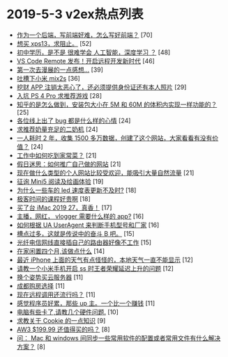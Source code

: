 # 2019-5-3 v2ex热点列表

+ [作为一个后端，写前端好难，怎么写好前端？](https://www.v2ex.com/t/560642#reply70) [70]
+ [想买 xps13，求阻止。](https://www.v2ex.com/t/560650#reply52) [52]
+ [初中学历，是不是 很难学会 人工智能，深度学习 ？](https://www.v2ex.com/t/560673#reply48) [48]
+ [VS Code Remote 发布！开启远程开发新时代](https://www.v2ex.com/t/560654#reply46) [46]
+ [第一次去漫展的一点感想...](https://www.v2ex.com/t/560706#reply39) [39]
+ [吐槽下小米 mix2s](https://www.v2ex.com/t/560665#reply36) [36]
+ [挖财 APP 注销太恶心了，还必须提供身份证还有本人照片](https://www.v2ex.com/t/560662#reply29) [29]
+ [入坑 PS 4 Pro 求推荐游戏](https://www.v2ex.com/t/560652#reply28) [28]
+ [知乎的是怎么做到，安装包大小在 5M 和 60M 的体积内实现一样功能的？](https://www.v2ex.com/t/560659#reply25) [25]
+ [各位线上出了 bug 都是什么样的心情](https://www.v2ex.com/t/560700#reply24) [24]
+ [求推荐奶量充足的二奶机](https://www.v2ex.com/t/560727#reply24) [24]
+ [一人耗时 2 年，收集 1500 多万数据，创建了这个网站，大家看看有没有价值？](https://www.v2ex.com/t/560751#reply24) [24]
+ [工作中如何吃到家常菜？](https://www.v2ex.com/t/560669#reply21) [21]
+ [假日迷思：如何推广自己做的网站](https://www.v2ex.com/t/560688#reply21) [21]
+ [现在做什么类型的个人网站比较受欢迎，能吸引大量自然流量](https://www.v2ex.com/t/560704#reply21) [21]
+ [征询 Mini5 阅读及绘画体验](https://www.v2ex.com/t/560671#reply19) [19]
+ [为什么一些车的 led 速度表更新不及时?](https://www.v2ex.com/t/560655#reply18) [18]
+ [极客时间的课程好贵啊](https://www.v2ex.com/t/560686#reply18) [18]
+ [买了台 iMac 2019 27，真香！](https://www.v2ex.com/t/560746#reply17) [17]
+ [主播，网红， vlogger 需要什么样的 app?](https://www.v2ex.com/t/560664#reply16) [16]
+ [如何根据 UA UserAgent 来判断手机型号和厂家](https://www.v2ex.com/t/560698#reply16) [16]
+ [槽点过多，这就是传说中的奋斗 B 吧。](https://www.v2ex.com/t/560709#reply15) [15]
+ [光纤电信网线直接插自己的路由器好像不工作](https://www.v2ex.com/t/560729#reply15) [15]
+ [在家闲置四个月,该做点什么](https://www.v2ex.com/t/560685#reply14) [14]
+ [最近 iPhone 上面的天气有点怪怪的，本地天气一直不能显示](https://www.v2ex.com/t/560672#reply12) [12]
+ [请教一个小米手机开启 ss 时王者荣耀延迟上升的问题](https://www.v2ex.com/t/560702#reply12) [12]
+ [换个姿势买云服务器](https://www.v2ex.com/t/560678#reply11) [11]
+ [成都购房选择](https://www.v2ex.com/t/560721#reply11) [11]
+ [现在远程调用还流行吗？](https://www.v2ex.com/t/560722#reply11) [11]
+ [感觉程序员好累，那些 up 主。一个比一个赚钱](https://www.v2ex.com/t/560758#reply11) [11]
+ [电脑有些卡了,请教几个硬件问题.](https://www.v2ex.com/t/560762#reply10) [10]
+ [求教关于 Cookie 的一点知识](https://www.v2ex.com/t/560651#reply9) [9]
+ [AW3 $199.99 还值得买的吗？](https://www.v2ex.com/t/560667#reply8) [8]
+ [问： Mac 和 windows 间同步一些常用软件的配置或者常用文件有什么解决方案？](https://www.v2ex.com/t/560679#reply8) [8]
